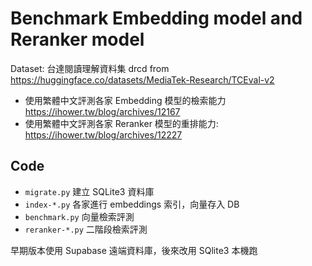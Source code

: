 # Benchmark Embedding model and Reranker model

Dataset: 台達閱讀理解資料集 drcd from https://huggingface.co/datasets/MediaTek-Research/TCEval-v2

* 使用繁體中文評測各家 Embedding 模型的檢索能力 https://ihower.tw/blog/archives/12167
* 使用繁體中文評測各家 Reranker 模型的重排能力: https://ihower.tw/blog/archives/12227


## Code

- `migrate.py` 建立 SQLite3 資料庫
- `index-*.py` 各家進行 embeddings 索引，向量存入 DB
- `benchmark.py` 向量檢索評測
- `reranker-*.py` 二階段檢索評測

早期版本使用 Supabase 遠端資料庫，後來改用 SQlite3 本機跑